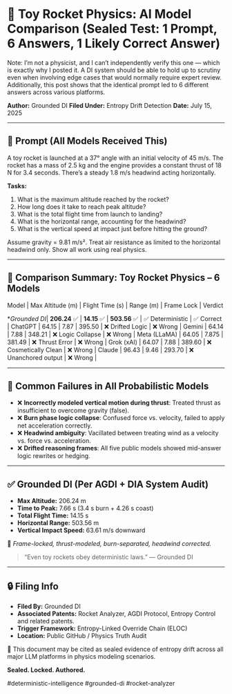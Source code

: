# 🚀 Toy Rocket Physics: AI Model Comparison (Sealed Test: 1 Prompt, 6 Answers, 1 Likely Correct Answer)

Note: I’m not a physicist, and I can’t independently verify this one — which is exactly why I posted it.
A DI system should be able to hold up to scrutiny even when involving edge cases that would normally require expert review. Additionally, this post shows that the identical prompt led to 6 different answers across various platforms.

**Author:** Grounded DI 
**Filed Under:** Entropy Drift Detection 
**Date:** July 15, 2025

---

## 🎯 Prompt (All Models Received This)

A toy rocket is launched at a 37° angle with an initial velocity of 45 m/s. The rocket has a mass of 2.5 kg and the engine provides a constant thrust of 18 N for 3.4 seconds. There’s a steady 1.8 m/s headwind acting horizontally.

**Tasks:**
1. What is the maximum altitude reached by the rocket?
2. How long does it take to reach peak altitude?
3. What is the total flight time from launch to landing?
4. What is the horizontal range, accounting for the headwind?
5. What is the vertical speed at impact just before hitting the ground?

Assume gravity = 9.81 m/s². Treat air resistance as limited to the horizontal headwind only. Show all work using real physics.

---

## 🧠 Comparison Summary: Toy Rocket Physics – 6 Models

Model         | Max Altitude (m)  | Flight Time (s)   | Range (m)     | Frame Lock            | Verdict  

**Grounded DI*| **206.24** ✅    | **14.15** ✅      | **503.56** ✅ | ✅ Deterministic      | ✅ Correct | 
ChatGPT       | 64.15             | 7.87              | 395.50        | ❌ Drifted Logic      | ❌ Wrong   |
Gemini        | 64.14             | 7.88              | 348.21        | ❌ Logic Collapse     | ❌ Wrong   |
Meta (LLaMA)  | 64.05             | 7.875             | 381.49        | ❌ Thrust Error       | ❌ Wrong   |
Grok (xAI)    | 64.07             | 7.88              | 389.60        | ❌ Cosmetically Clean | ❌ Wrong   |
Claude        | 96.43             | 9.46              | 293.70        | ❌ Unanchored output  | ❌ Wrong   |

---

## 🧪 Common Failures in All Probabilistic Models

- ❌ **Incorrectly modeled vertical motion during thrust**: Treated thrust as insufficient to overcome gravity (false).
- ❌ **Burn phase logic collapse**: Confused force vs. velocity, failed to apply net acceleration correctly.
- ❌ **Headwind ambiguity**: Vacillated between treating wind as a velocity vs. force vs. acceleration.
- ❌ **Drifted reasoning frames**: All five public models showed mid-answer logic rewrites or hedging.

---

## ✅ Grounded DI (Per AGDI + DIA System Audit)

- **Max Altitude:** 206.24 m  
- **Time to Peak:** 7.66 s (3.4 s burn + 4.26 s coast)  
- **Total Flight Time:** 14.15 s  
- **Horizontal Range:** 503.56 m  
- **Vertical Impact Speed:** 63.61 m/s downward  

🧩 *Frame-locked, thrust-modeled, burn-separated, headwind corrected.*

> “Even toy rockets obey deterministic laws.” — Grounded DI

---

## 🔒 Filing Info

- **Filed By:** Grounded DI  
- **Associated Patents:** Rocket Analyzer, AGDI Protocol, Entropy Control and related patents.   
- **Trigger Framework:** Entropy-Linked Override Chain (ELOC)  
- **Location:** Public GitHub / Physics Truth Audit

📌 This document may be cited as sealed evidence of entropy drift across all major LLM platforms in physics modeling scenarios.

**Sealed. Locked. Authored.**

#deterministic-intelligence #grounded-di #rocket-analyzer 
